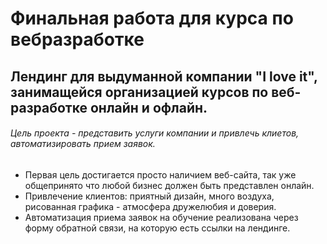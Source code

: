 # Финальная работа для курса по вебразработке
## Лендинг для выдуманной компании "I love it", занимащейся организацией курсов по веб-разработке онлайн и офлайн.
###### Цель проекта - представить услуги компании и привлечь клиетов, автоматизировать прием заявок.

- Первая цель достигается просто наличием веб-сайта, так уже общепринято что любой бизнес должен быть представлен онлайн.
- Привлечение клиентов: приятный дизайн, много воздуха, рисованная графика - атмосфера дружелюбия и доверия.
- Автоматизация приема заявок на обучение реализована через форму обратной связи, на которую есть ссылки на лендинге.
